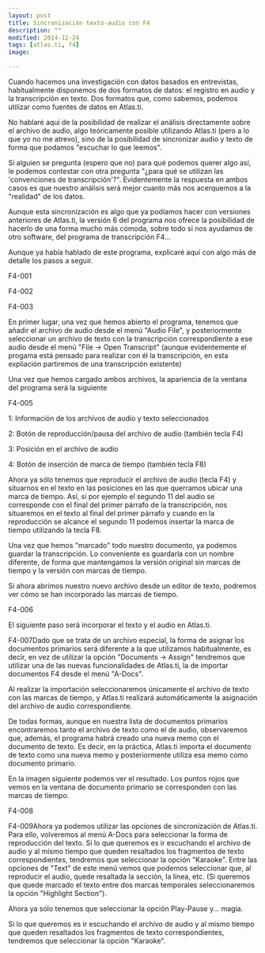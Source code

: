 ```yaml
---
layout: post
title: Sincronización texto-audio con F4
description: ""
modified: 2014-12-24
tags: [atlas.ti, f4]
image:

---
```

Cuando hacemos una investigación con datos basados en entrevistas, habitualmente disponemos de dos formatos de datos: el registro en audio y la transcripción en texto. Dos formatos que, como sabemos, podemos utilizar como fuentes de datos en Atlas.ti.

No hablaré aquí de la posibilidad de realizar el análisis directamente sobre el archivo de audio, algo teóricamente posible utilizando Atlas.ti (pero a lo que yo no me atrevo), sino de la posibilidad de sincronizar audio y texto de forma que podamos "escuchar lo que leemos".

Si alguien se pregunta (espero que no) para qué podemos querer algo así, le podemos contestar con otra pregunta "¿para qué se utilizan las 'convenciones de transcripción'?". Evidentemente la respuesta en ambos casos es que nuestro análisis será mejor cuanto más nos acerquemos a la "realidad" de los datos.

Aunque esta sincronización es algo que ya podíamos hacer con versiones anteriores de Atlas.ti, la versión 6 del programa nos ofrece la posibilidad de hacerlo de una forma mucho más cómoda, sobre todo si nos ayudamos de otro software, del programa de transcripción F4...

Aunque ya había hablado de este programa, explicaré aquí con algo más de detalle los pasos a seguir.

F4-001

 

F4-002

F4-003

En primer lugar, una vez que hemos abierto el programa, tenemos que añadir el archivo de audio desde el menú "Audio File", y posteriormente seleccionar un archivo de texto con la transcripción correspondiente a ese audio desde el menú "File -> Open Transcript" (aunque evidentemente el progama está pensado para realizar con él la transcripción, en esta expliación partiremos de una transcripción existente)

Una vez que hemos cargado ambos archivos, la apariencia de la ventana del programa será la siguiente

F4-005

1: Información de los archivos de audio y texto seleccionados

2: Botón de reproducción/pausa del archivo de audio (también tecla F4)

3: Posición en el archivo de audio

4: Botón de inserción de marca de tiempo (también tecla F8)

Ahora ya sólo tenemos que reproducir el archivo de audio (tecla F4) y situarnos en el texto en las posiciones en las que querramos ubicar una marca de tiempo. Así, si por ejemplo el segundo 11 del audio se corresponde con el final del primer párrafo de la transcripción, nos situaremos en el texto al final del primer párrafo y cuando en la reproducción se alcance el segundo 11 podemos insertar la marca de tiempo utilizando la tecla F8.

Una vez que hemos "marcado" todo nuestro documento, ya podemos guardar la transcripción. Lo conveniente es guardarla con un nombre diferente, de forma que mantengamos la versión original sin marcas de tiempo y la versión con marcas de tiempo.

Si ahora abrimos nuestro nuevo archivo desde un editor de texto, podremos ver cómo se han incorporado las marcas de tiempo.

F4-006

El siguiente paso será incorporar el texto y el audio en Atlas.ti.

F4-007Dado que se trata de un archivo especial, la forma de asignar los documentos primarios será diferente a la que utilizamos habitualmente, es decir, en vez de utilizar la opción "Documents -> Assign" tendremos que utilizar una de las nuevas funcionalidades de Atlas.ti, la de importar documentos F4 desde el menú "A-Docs".

Al realizar la importación seleccionaremos únicamente el archivo de texto con las marcas de tiempo, y Atlas.ti realizará automáticamente la asignación del archivo de audio correspondiente.

De todas formas, aunque en nuestra lista de documentos primarios encontraremos tanto el archivo de texto como el de audio, observaremos que, además, el programa habrá creado una nueva memo con el documento de texto. Es decir, en la práctica, Atlas.ti importa el documento de texto como una nueva memo y posteriormente utiliza esa memo como documento primario.

En la imagen siguiente podemos ver el resultado. Los puntos rojos que vemos en la ventana de documento primario se corresponden con las marcas de tiempo.

F4-008 

F4-009Ahora ya podemos utilizar las opciones de sincronización de Atlas.ti. Para ello, volveremos al menú A-Docs para seleccionar la forma de reproducción del texto. Si lo que queremos es ir escuchando el archivo de audio y al mismo tiempo que queden resaltados los fragmentos de texto correspondientes, tendremos que seleccionar la opción "Karaoke". Entre las opciones de "Text" de este menú vemos que podemos seleccionar que, al reproducir el audio, quede resaltada la sección, la línea, etc. (Si queremos que quede marcado el texto entre dos marcas temporales seleccionaremos la opción "Highlight Section").

Ahora ya sólo tenemos que seleccionar la opción Play-Pause y... magia.

 

        

 

 

Si lo que queremos es ir escuchando el archivo de audio y al mismo tiempo que queden resaltados los fragmentos de texto correspondientes, tendremos que seleccionar la opción "Karaoke".